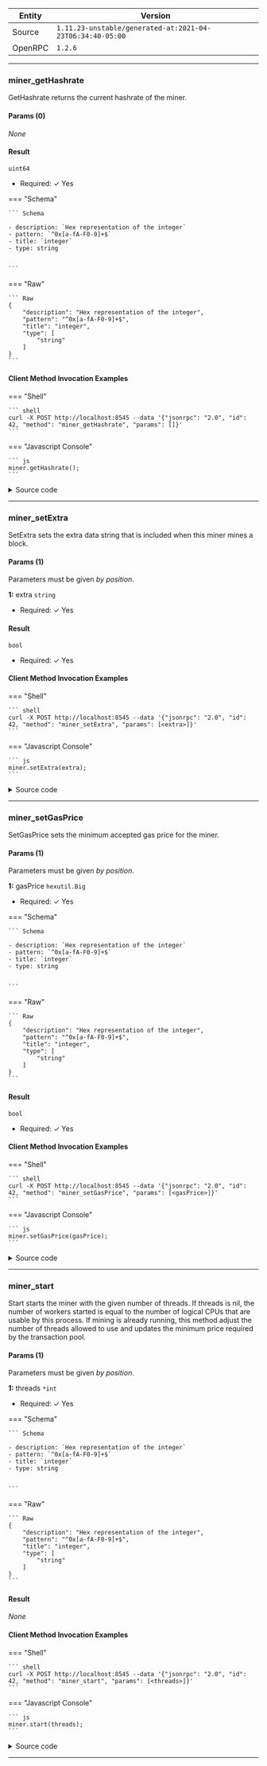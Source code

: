 






| Entity | Version |
| --- | --- |
| Source | <code>1.11.23-unstable/generated-at:2021-04-23T06:34:40-05:00</code> |
| OpenRPC | <code>1.2.6</code> |

---




### miner_getHashrate

GetHashrate returns the current hashrate of the miner.


#### Params (0)

_None_

#### Result




<code>uint64</code> 

  + Required: ✓ Yes


=== "Schema"

	``` Schema
	
	- description: `Hex representation of the integer`
	- pattern: `^0x[a-fA-F0-9]+$`
	- title: `integer`
	- type: string


	```

=== "Raw"

	``` Raw
	{
        "description": "Hex representation of the integer",
        "pattern": "^0x[a-fA-F0-9]+$",
        "title": "integer",
        "type": [
            "string"
        ]
    }
	```



#### Client Method Invocation Examples

=== "Shell"

	``` shell
	curl -X POST http://localhost:8545 --data '{"jsonrpc": "2.0", "id": 42, "method": "miner_getHashrate", "params": []}'
	```

=== "Javascript Console"

	``` js
	miner.getHashrate();
	```


<details><summary>Source code</summary>
<p>
```go
func (api *PrivateMinerAPI) GetHashrate() uint64 {
	return api.e.miner.HashRate()
}// GetHashrate returns the current hashrate of the miner.

```
<a href="https://github.com/etclabscore/core-geth/blob/master/eth/api.go#L153" target="_">View on GitHub →</a>
</p>
</details>

---



### miner_setEtherbase

SetEtherbase sets the etherbase of the miner


#### Params (1)

Parameters must be given _by position_.


__1:__ 
etherbase <code>common.Address</code> 

  + Required: ✓ Yes


=== "Schema"

	``` Schema
	
	- description: `Hex representation of a Keccak 256 hash POINTER`
	- pattern: `^0x[a-fA-F\d]{64}$`
	- title: `keccak`
	- type: string


	```

=== "Raw"

	``` Raw
	{
        "description": "Hex representation of a Keccak 256 hash POINTER",
        "pattern": "^0x[a-fA-F\\d]{64}$",
        "title": "keccak",
        "type": [
            "string"
        ]
    }
	```





#### Result




<code>bool</code> 

  + Required: ✓ Yes




#### Client Method Invocation Examples

=== "Shell"

	``` shell
	curl -X POST http://localhost:8545 --data '{"jsonrpc": "2.0", "id": 42, "method": "miner_setEtherbase", "params": [<etherbase>]}'
	```

=== "Javascript Console"

	``` js
	miner.setEtherbase(etherbase);
	```


<details><summary>Source code</summary>
<p>
```go
func (api *PrivateMinerAPI) SetEtherbase(etherbase common.Address) bool {
	api.e.SetEtherbase(etherbase)
	return true
}// SetEtherbase sets the etherbase of the miner

```
<a href="https://github.com/etclabscore/core-geth/blob/master/eth/api.go#L142" target="_">View on GitHub →</a>
</p>
</details>

---



### miner_setExtra

SetExtra sets the extra data string that is included when this miner mines a block.


#### Params (1)

Parameters must be given _by position_.


__1:__ 
extra <code>string</code> 

  + Required: ✓ Yes






#### Result




<code>bool</code> 

  + Required: ✓ Yes




#### Client Method Invocation Examples

=== "Shell"

	``` shell
	curl -X POST http://localhost:8545 --data '{"jsonrpc": "2.0", "id": 42, "method": "miner_setExtra", "params": [<extra>]}'
	```

=== "Javascript Console"

	``` js
	miner.setExtra(extra);
	```


<details><summary>Source code</summary>
<p>
```go
func (api *PrivateMinerAPI) SetExtra(extra string) (bool, error) {
	if err := api.e.Miner().SetExtra([ // SetExtra sets the extra data string that is included when this miner mines a block.
	]byte(extra)); err != nil {
		return false, err
	}
	return true, nil
}
```
<a href="https://github.com/etclabscore/core-geth/blob/master/eth/api.go#L124" target="_">View on GitHub →</a>
</p>
</details>

---



### miner_setGasPrice

SetGasPrice sets the minimum accepted gas price for the miner.


#### Params (1)

Parameters must be given _by position_.


__1:__ 
gasPrice <code>hexutil.Big</code> 

  + Required: ✓ Yes


=== "Schema"

	``` Schema
	
	- description: `Hex representation of the integer`
	- pattern: `^0x[a-fA-F0-9]+$`
	- title: `integer`
	- type: string


	```

=== "Raw"

	``` Raw
	{
        "description": "Hex representation of the integer",
        "pattern": "^0x[a-fA-F0-9]+$",
        "title": "integer",
        "type": [
            "string"
        ]
    }
	```





#### Result




<code>bool</code> 

  + Required: ✓ Yes




#### Client Method Invocation Examples

=== "Shell"

	``` shell
	curl -X POST http://localhost:8545 --data '{"jsonrpc": "2.0", "id": 42, "method": "miner_setGasPrice", "params": [<gasPrice>]}'
	```

=== "Javascript Console"

	``` js
	miner.setGasPrice(gasPrice);
	```


<details><summary>Source code</summary>
<p>
```go
func (api *PrivateMinerAPI) SetGasPrice(gasPrice hexutil.Big) bool {
	api.e.lock.Lock()
	api.e.gasPrice = (*big.Int)(&gasPrice)
	api.e.lock.Unlock()
	api.e.txPool.SetGasPrice((*big.Int)(&gasPrice))
	return true
}// SetGasPrice sets the minimum accepted gas price for the miner.

```
<a href="https://github.com/etclabscore/core-geth/blob/master/eth/api.go#L132" target="_">View on GitHub →</a>
</p>
</details>

---



### miner_setRecommitInterval

SetRecommitInterval updates the interval for miner sealing work recommitting.


#### Params (1)

Parameters must be given _by position_.


__1:__ 
interval <code>int</code> 

  + Required: ✓ Yes


=== "Schema"

	``` Schema
	
	- description: `Hex representation of the integer`
	- pattern: `^0x[a-fA-F0-9]+$`
	- title: `integer`
	- type: string


	```

=== "Raw"

	``` Raw
	{
        "description": "Hex representation of the integer",
        "pattern": "^0x[a-fA-F0-9]+$",
        "title": "integer",
        "type": [
            "string"
        ]
    }
	```





#### Result

_None_

#### Client Method Invocation Examples

=== "Shell"

	``` shell
	curl -X POST http://localhost:8545 --data '{"jsonrpc": "2.0", "id": 42, "method": "miner_setRecommitInterval", "params": [<interval>]}'
	```

=== "Javascript Console"

	``` js
	miner.setRecommitInterval(interval);
	```


<details><summary>Source code</summary>
<p>
```go
func (api *PrivateMinerAPI) SetRecommitInterval(interval int) {
	api.e.Miner().SetRecommitInterval(time.Duration(interval) * time.Millisecond)
}// SetRecommitInterval updates the interval for miner sealing work recommitting.

```
<a href="https://github.com/etclabscore/core-geth/blob/master/eth/api.go#L148" target="_">View on GitHub →</a>
</p>
</details>

---



### miner_start

Start starts the miner with the given number of threads. If threads is nil,
the number of workers started is equal to the number of logical CPUs that are
usable by this process. If mining is already running, this method adjust the
number of threads allowed to use and updates the minimum price required by the
transaction pool.


#### Params (1)

Parameters must be given _by position_.


__1:__ 
threads <code>*int</code> 

  + Required: ✓ Yes


=== "Schema"

	``` Schema
	
	- description: `Hex representation of the integer`
	- pattern: `^0x[a-fA-F0-9]+$`
	- title: `integer`
	- type: string


	```

=== "Raw"

	``` Raw
	{
        "description": "Hex representation of the integer",
        "pattern": "^0x[a-fA-F0-9]+$",
        "title": "integer",
        "type": [
            "string"
        ]
    }
	```





#### Result

_None_

#### Client Method Invocation Examples

=== "Shell"

	``` shell
	curl -X POST http://localhost:8545 --data '{"jsonrpc": "2.0", "id": 42, "method": "miner_start", "params": [<threads>]}'
	```

=== "Javascript Console"

	``` js
	miner.start(threads);
	```


<details><summary>Source code</summary>
<p>
```go
func (api *PrivateMinerAPI) Start(threads *int) error {
	if threads == nil {
		return api.e.StartMining(runtime.NumCPU())
	}
	return api.e.StartMining(*threads)
}// Start starts the miner with the given number of threads. If threads is nil,
// the number of workers started is equal to the number of logical CPUs that are
// usable by this process. If mining is already running, this method adjust the
// number of threads allowed to use and updates the minimum price required by the
// transaction pool.

```
<a href="https://github.com/etclabscore/core-geth/blob/master/eth/api.go#L110" target="_">View on GitHub →</a>
</p>
</details>

---



### miner_stop

Stop terminates the miner, both at the consensus engine level as well as at
the block creation level.


#### Params (0)

_None_

#### Result

_None_

#### Client Method Invocation Examples

=== "Shell"

	``` shell
	curl -X POST http://localhost:8545 --data '{"jsonrpc": "2.0", "id": 42, "method": "miner_stop", "params": []}'
	```

=== "Javascript Console"

	``` js
	miner.stop();
	```


<details><summary>Source code</summary>
<p>
```go
func (api *PrivateMinerAPI) Stop() {
	api.e.StopMining()
}// Stop terminates the miner, both at the consensus engine level as well as at
// the block creation level.

```
<a href="https://github.com/etclabscore/core-geth/blob/master/eth/api.go#L119" target="_">View on GitHub →</a>
</p>
</details>

---

